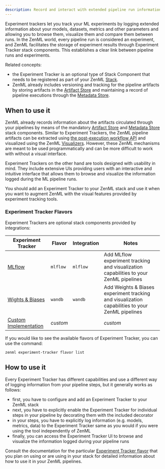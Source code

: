```yaml
---
description: Record and interact with extended pipeline run information with experiment trackers
---
```


Experiment trackers let you track your ML experiments by logging extended
information about your models, datasets, metrics and other parameters and
allowing you to browse them, visualize them and compare them between runs.
In the ZenML world, every pipeline run is considered an experiment, and ZenML
facilitates the storage of experiment results through Experiment Tracker stack
components. This establishes a clear link between pipeline runs and experiments.

Related concepts:

* the Experiment Tracker is an optional type of Stack Component that needs to be
registered as part of your ZenML [Stack](../../developer-guide/stacks_profiles_repositories.md#stacks).
* ZenML already includes versioning and tracking for the pipeline artifacts by
storing artifacts in the [Artifact Store](../artifact_stores/overview.md) and
maintaining a record of pipeline executions through the [Metadata Store](../metadata_stores/overview.md).

## When to use it

ZenML already records information about the artifacts circulated through your
pipelines by means of the mandatory [Artifact Store](../artifact_stores/overview.md) and
[Metadata Store](../metadata_stores/overview.md) stack components. Similar to
Experiment Trackers, the ZenML pipeline artifacts can be extracted using
[the post-execution workflow API](../../developer-guide/post-execution-workflow.md)
and visualized using the ZenML [Visualizers](../../developer-guide/visualizer.md).
However, these ZenML mechanisms are meant to be used programmatically and can be
more difficult to work with without a visual interface.

Experiment Trackers on the other hand are tools designed with usability in mind.
They include extensive UIs providing users with an interactive and intuitive
interface that allows them to browse and visualize the information logged during
the ML pipeline runs.

You should add an Experiment Tracker to your ZenML stack and use it when you
want to augment ZenML with the visual features provided by experiment tracking
tools.

### Experiment Tracker Flavors

Experiment Trackers are optional stack components provided by integrations:

| Experiment Tracker | Flavor | Integration | Notes             |
|----------------|--------|-------------|-----------------------|
| [MLflow](./mlflow.md) | `mlflow` | `mlflow` | Add MLflow experiment tracking and visualization capabilities to your ZenML pipelines |
| [Wights & Biases](./wandb.md) | `wandb` | `wandb` | Add Weights & Biases experiment tracking and visualization capabilities to your ZenML pipelines |
| [Custom Implementation](./custom.md) | _custom_ |  | _custom_ | Extend the Experiment Tracker abstraction and provide your own implementation |

If you would like to see the available flavors of Experiment Tracker, you can 
use the command:

```shell
zenml experiment-tracker flavor list
```
## How to use it

Every Experiment Tracker has different capabilities and use a different
way of logging information from your pipeline steps, but it generally works
as follows:

* first, you have to configure and add an Experiment Tracker to your ZenML stack
* next, you have to explicitly enable the Experiment Tracker for individual
steps in your pipeline by decorating them with the included decorator
* in your steps, you have to explicitly log information (e.g. models, metrics,
data) to the Experiment Tracker same as you would if you were using the tool
independently of ZenML
* finally, you can access the Experiment Tracker UI to browse and visualize the
information logged during your pipeline runs

Consult the documentation for the particular [Experiment Tracker flavor](#experiment-tracker-flavors)
that you plan on using or are using in your stack for detailed information about
how to use it in your ZenML pipelines.

